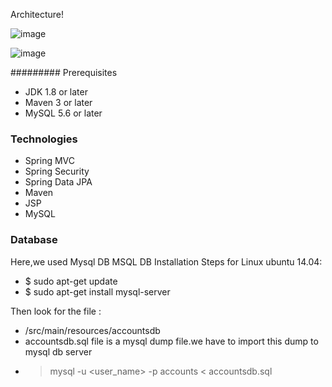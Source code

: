 Architecture!

![image](https://github.com/FotisPliakos/cicdProject/assets/48320291/3c5b117b-f247-499f-b04e-9e9d7d83f8c8)

![image](https://github.com/FotisPliakos/cicdProject/assets/48320291/2681e11c-ba56-42cb-9088-b7dd8ab399d1)


######### Prerequisites

- JDK 1.8 or later
- Maven 3 or later
- MySQL 5.6 or later

### Technologies

- Spring MVC
- Spring Security
- Spring Data JPA
- Maven
- JSP
- MySQL

### Database

Here,we used Mysql DB
MSQL DB Installation Steps for Linux ubuntu 14.04:

- $ sudo apt-get update
- $ sudo apt-get install mysql-server

Then look for the file :

- /src/main/resources/accountsdb
- accountsdb.sql file is a mysql dump file.we have to import this dump to mysql db server
- > mysql -u <user_name> -p accounts < accountsdb.sql
